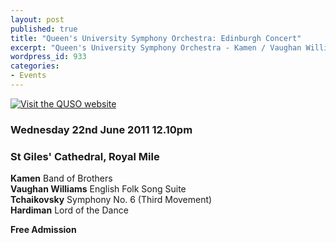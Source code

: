 ```yaml
---
layout: post
published: true
title: "Queen's University Symphony Orchestra: Edinburgh Concert"
excerpt: "Queen's University Symphony Orchestra - Kamen / Vaughan Williams / Tchaikovsky / Hardiman - 12:10, Wednesday, 22 June 2011 - St Giles' Cathedral - Free Admission"
wordpress_id: 933
categories:
- Events
---
```


[![Visit the QUSO website](http://eums.eusa.ed.ac.uk/wp-content/uploads/images/w620/posters/quso_poster01.jpg)](http://quso.webs.com/concerts.html)

### Wednesday 22nd June 2011 12.10pm

### St Giles' Cathedral, Royal Mile

**Kamen** Band of Brothers<br>
**Vaughan Williams** English Folk Song Suite<br>
**Tchaikovsky** Symphony No. 6 (Third Movement)<br>
**Hardiman** Lord of the Dance

**Free Admission**
